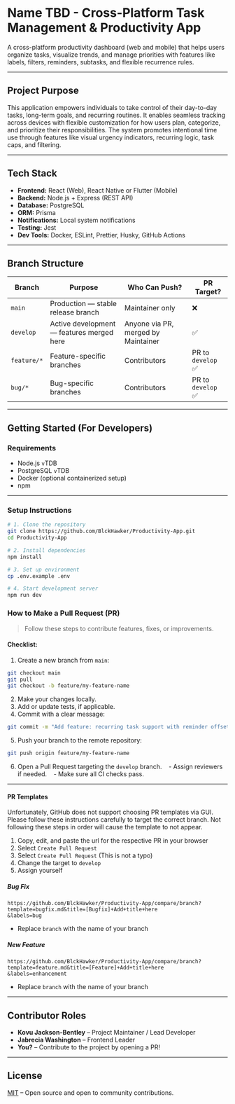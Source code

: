 # Name TBD - Cross-Platform Task Management & Productivity App

A cross-platform productivity dashboard (web and mobile) that helps users organize tasks, visualize trends, and manage priorities with features like labels, filters, reminders, subtasks, and flexible recurrence rules.

---

## Project Purpose

This application empowers individuals to take control of their day-to-day tasks, long-term goals, and recurring routines. It enables seamless tracking across devices with flexible customization for how users plan, categorize, and prioritize their responsibilities. The system promotes intentional time use through features like visual urgency indicators, recurring logic, task caps, and filtering.

---

## Tech Stack

- **Frontend:** React (Web), React Native or Flutter (Mobile)
- **Backend:** Node.js + Express (REST API)
- **Database:** PostgreSQL
- **ORM:** Prisma
- **Notifications:** Local system notifications
- **Testing:** Jest
- **Dev Tools:** Docker, ESLint, Prettier, Husky, GitHub Actions

---

## Branch Structure

| Branch      | Purpose                                   | Who Can Push?                       | PR Target?        |
| ----------- | ----------------------------------------- | ----------------------------------- | ----------------- |
| `main`      | Production — stable release branch        | Maintainer only                     | ❌                 |
| `develop`   | Active development — features merged here | Anyone via PR, merged by Maintainer | ✅                 |
| `feature/*` | Feature-specific branches                 | Contributors                        | PR to `develop` ✅ |
| `bug/*`     | Bug-specific branches                     | Contributors                        | PR to `develop` ✅ |

---

## Getting Started (For Developers)

### Requirements

- Node.js `v`TDB
- PostgreSQL `v`TDB
- Docker (optional containerized setup)
- npm

---
### Setup Instructions

```bash
# 1. Clone the repository
git clone https://github.com/BlckHawker/Productivity-App.git
cd Productivity-App

# 2. Install dependencies
npm install

# 3. Set up environment
cp .env.example .env

# 4. Start development server
npm run dev
```

### How to Make a Pull Request (PR)

> Follow these steps to contribute features, fixes, or improvements.
#### Checklist:
1. Create a new branch from `main`:

```bash
git checkout main
git pull
git checkout -b feature/my-feature-name
```

2. Make your changes locally.
3. Add or update tests, if applicable.
4. Commit with a clear message:

```bash
git commit -m "Add feature: recurring task support with reminder offsets"
```

5. Push your branch to the remote repository:

```bash
git push origin feature/my-feature-name
```

6. Open a Pull Request targeting the `develop` branch.
   - Assign reviewers if needed.
   - Make sure all CI checks pass.
---
#### PR Templates

Unfortunately, GitHub does not support choosing PR templates via GUI. Please follow these instructions carefully to target the correct branch. Not following these steps in order will cause the template to not appear.

1. Copy, edit, and paste the url for the respective PR in your browser
2. Select `Create Pull Request`
3. Select `Create Pull Request` (This is not a typo)
4. Change the target to `develop`
5. Assign yourself

##### Bug Fix
```
https://github.com/BlckHawker/Productivity-App/compare/branch?template=bugfix.md&title=[Bugfix]+Add+title+here
&labels=bug
```
- Replace `branch` with the name of your branch

##### New Feature
```
https://github.com/BlckHawker/Productivity-App/compare/branch?template=feature.md&title=[Feature]+Add+title+here
&labels=enhancement
```
- Replace `branch` with the name of your branch
---

## Contributor Roles
- **Kovu Jackson-Bentley** – Project Maintainer / Lead Developer  
- **Jabrecia Washington** – Frontend Leader
- **You?** – Contribute to the project by opening a PR!
---  
## License

[MIT](https://github.com/yourusername/taskflow/blob/main/LICENSE) – Open source and open to community contributions.